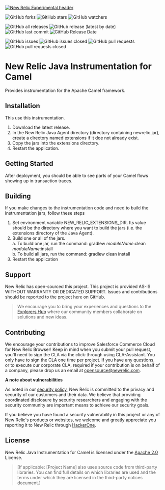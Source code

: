 [![New Relic Experimental header](https://github.com/newrelic/opensource-website/raw/main/src/images/categories/Experimental.png)](https://opensource.newrelic.com/oss-category/#new-relic-experimental)

![GitHub forks](https://img.shields.io/github/forks/newrelic-experimental/newrelic-java-camel?style=social)
![GitHub stars](https://img.shields.io/github/stars/newrelic-experimental/newrelic-java-camel?style=social)
![GitHub watchers](https://img.shields.io/github/watchers/newrelic-experimental/newrelic-java-camel?style=social)

![GitHub all releases](https://img.shields.io/github/downloads/newrelic-experimental/newrelic-java-camel/total)
![GitHub release (latest by date)](https://img.shields.io/github/v/release/newrelic-experimental/newrelic-java-camel)
![GitHub last commit](https://img.shields.io/github/last-commit/newrelic-experimental/newrelic-java-camel)
![GitHub Release Date](https://img.shields.io/github/release-date/newrelic-experimental/newrelic-java-camel)


![GitHub issues](https://img.shields.io/github/issues/newrelic-experimental/newrelic-java-camel)
![GitHub issues closed](https://img.shields.io/github/issues-closed/newrelic-experimental/newrelic-java-camel)
![GitHub pull requests](https://img.shields.io/github/issues-pr/newrelic-experimental/newrelic-java-camel)
![GitHub pull requests closed](https://img.shields.io/github/issues-pr-closed/newrelic-experimental/newrelic-java-camel)

# New Relic Java Instrumentation for Camel

Provides instrumentation for the Apache Camel framework.

## Installation

This use this instrumentation.   
1. Download the latest release.    
2. In the New Relic Java Agent directory (directory containing newrelic.jar), create a directory named extensions if it doe not already exist.   
3. Copy the jars into the extensions directory.   
4. Restart the application.   

## Getting Started

After deployment, you should be able to see parts of your Camel flows showing up in transaction traces.

## Building

If you make changes to the instrumentation code and need to build the instrumentation jars, follow these steps
1. Set environment variable NEW_RELIC_EXTENSIONS_DIR.  Its value should be the directory where you want to build the jars (i.e. the extensions directory of the Java Agent).   
2. Build one or all of the jars.   
a. To build one jar, run the command:  gradlew _moduleName_:clean  _moduleName_:install    
b. To build all jars, run the command: gradlew clean install
3. Restart the application

## Support

New Relic has open-sourced this project. This project is provided AS-IS WITHOUT WARRANTY OR DEDICATED SUPPORT. Issues and contributions should be reported to the project here on GitHub.

>We encourage you to bring your experiences and questions to the [Explorers Hub](https://discuss.newrelic.com) where our community members collaborate on solutions and new ideas.

## Contributing

We encourage your contributions to improve Salesforce Commerce Cloud for New Relic Browser! Keep in mind when you submit your pull request, you'll need to sign the CLA via the click-through using CLA-Assistant. You only have to sign the CLA one time per project. If you have any questions, or to execute our corporate CLA, required if your contribution is on behalf of a company, please drop us an email at opensource@newrelic.com.

**A note about vulnerabilities**

As noted in our [security policy](../../security/policy), New Relic is committed to the privacy and security of our customers and their data. We believe that providing coordinated disclosure by security researchers and engaging with the security community are important means to achieve our security goals.

If you believe you have found a security vulnerability in this project or any of New Relic's products or websites, we welcome and greatly appreciate you reporting it to New Relic through [HackerOne](https://hackerone.com/newrelic).

## License

New Relic Java Instrumentation for Camel is licensed under the [Apache 2.0](http://apache.org/licenses/LICENSE-2.0.txt) License.

>[If applicable: [Project Name] also uses source code from third-party libraries. You can find full details on which libraries are used and the terms under which they are licensed in the third-party notices document.]
